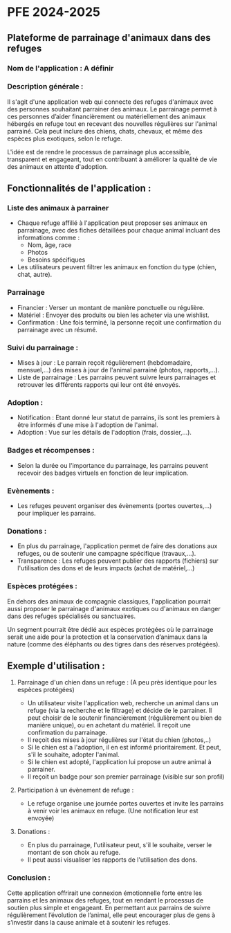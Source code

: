 # PFE 2024-2025

## Plateforme de parrainage d'animaux dans des refuges

### Nom de l'application : A définir

### Description générale :

Il s'agit d'une application web qui connecte des refuges d'animaux avec des personnes souhaitant parrainer des animaux. Le parrainage permet à ces personnes d’aider financièrement ou matériellement des animaux hébergés en refuge tout en recevant des nouvelles régulières sur l'animal parrainé. Cela peut inclure des chiens, chats, chevaux, et même des espèces plus exotiques, selon le refuge.

L'idée est de rendre le processus de parrainage plus accessible, transparent et engageant, tout en contribuant à améliorer la qualité de vie des animaux en attente d'adoption.

## Fonctionnalités de l'application :

### Liste des animaux à parrainer

- Chaque refuge affilié à l'application peut proposer ses animaux en parrainage, avec des fiches détaillées pour chaque animal incluant des informations comme :
    - Nom, âge, race
    - Photos
    - Besoins spécifiques
- Les utilisateurs peuvent filtrer les animaux en fonction du type (chien, chat, autre).

### Parrainage

- Financier : Verser un montant de manière ponctuelle ou régulière.
- Matériel : Envoyer des produits ou bien les acheter via une wishlist.
- Confirmation : Une fois terminé, la personne reçoit une confirmation du parrainage avec un résumé.

### Suivi du parrainage :

- Mises à jour : Le parrain reçoit régulièrement (hebdomadaire, mensuel,...) des mises à jour de l'animal parrainé (photos, rapports,...).
- Liste de parrainage : Les parrains peuvent suivre leurs parrainages et retrouver les différents rapports qui leur ont été envoyés.

### Adoption :

- Notification : Etant donné leur statut de parrains, ils sont les premiers à être informés d'une mise à l'adoption de l'animal.
- Adoption : Vue sur les détails de l'adoption (frais, dossier,...).

### Badges et récompenses :

- Selon la durée ou l'importance du parrainage, les parrains peuvent recevoir des badges virtuels en fonction de leur implication.

### Evènements :

- Les refuges peuvent organiser des évènements (portes ouvertes,...) pour impliquer les parrains.

### Donations :

- En plus du parrainage, l'application permet de faire des donations aux refuges, ou de soutenir une campagne spécifique (travaux,...).
- Transparence : Les refuges peuvent publier des rapports (fichiers) sur l'utilisation des dons et de leurs impacts (achat de matériel,...)

### Espèces protégées :

En dehors des animaux de compagnie classiques, l'application pourrait aussi proposer le parrainage d'animaux exotiques ou d'animaux en danger dans des refuges spécialisés ou sanctuaires.

Un segment pourrait être dédié aux espèces protégées où le parrainage serait une aide pour la protection et la conservation d’animaux dans la nature (comme des éléphants ou des tigres dans des réserves protégées).

## Exemple d'utilisation :

1. Parrainage d'un chien dans un refuge : (A peu près identique pour les espèces protégées)

    - Un utilisateur visite l'application web, recherche un animal dans un refuge (via la recherche et le filtrage) et décide de le parrainer. Il peut choisir de le soutenir financièrement (régulièrement ou bien de manière unique), ou en achetant du matériel. Il reçoit une confirmation du parrainage.
    - Il reçoit des mises à jour régulières sur l'état du chien (photos,..)
    - Si le chien est a l'adoption, il en est informé prioritairement. Et peut, s'il le souhaite, adopter l'animal.
    - Si le chien est adopté, l'application lui propose un autre animal à parrainer.
    - Il reçoit un badge pour son premier parrainage (visible sur son profil)

2. Participation à un évènement de refuge :

    - Le refuge organise une journée portes ouvertes et invite les parrains à venir voir les animaux en refuge. (Une notification leur est envoyée)

3. Donations :

    - En plus du parrainage, l'utilisateur peut, s'il le souhaite, verser le montant de son choix au refuge.
    - Il peut aussi visualiser les rapports de l'utilisation des dons.

### Conclusion :

Cette application offrirait une connexion émotionnelle forte entre les parrains et les animaux des refuges, tout en rendant le processus de soutien plus simple et engageant. En permettant aux parrains de suivre régulièrement l’évolution de l’animal, elle peut encourager plus de gens à s’investir dans la cause animale et à soutenir les refuges.
